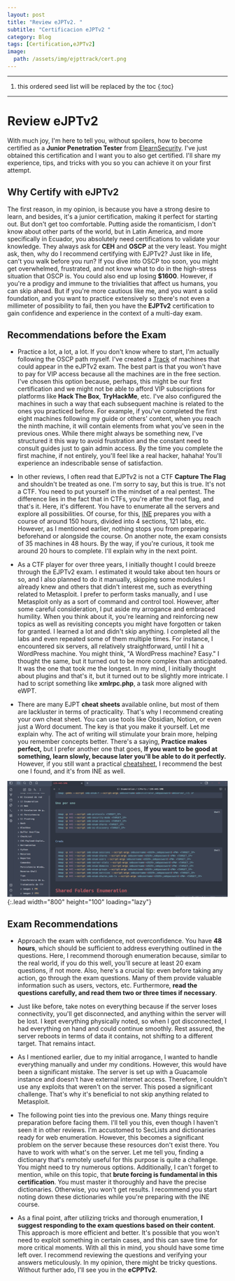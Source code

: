 ```yaml
---
layout: post
title: "Review eJPTv2. "
subtitle: "Certificacion eJPTv2 "
category: Blog
tags: [Certification,eJPTv2]
image:
  path: /assets/img/ejpttrack/cert.png
---
```


***

<!--more-->

1. this ordered seed list will be replaced by the toc
{:toc}

***

# Review eJPTv2

With much joy, I'm here to tell you, without spoilers, how to become certified as a **Junior Penetration Tester** from [ElearnSecurity]. I've just obtained this certification and I want you to also get certified. I'll share my experience, tips, and tricks with you so you can achieve it on your first attempt.

[ElearnSecurity]: https://elearnsecurity.com/product/ejpt-certification/


## Why Certify with eJPTv2

The first reason, in my opinion, is because you have a strong desire to learn, and besides, it's a junior certification, making it perfect for starting out. But don't get too comfortable. Putting aside the romanticism, I don't know about other parts of the world, but in Latin America, and more specifically in Ecuador, you absolutely need certifications to validate your knowledge. They always ask for **CEH** and **OSCP** at the very least. You might ask, then, why do I recommend certifying with EJPTv2? Just like in life, can't you walk before you run? If you dive into OSCP too soon, you might get overwhelmed, frustrated, and not know what to do in the high-stress situation that OSCP is. You could also end up losing **$1600**. However, if you're a prodigy and immune to the trivialities that affect us humans, you can skip ahead. But if you're more cautious like me, and you want a solid foundation, and you want to practice extensively so there's not even a millimeter of possibility to fail, then you have the **EJPTv2** certification to gain confidence and experience in the context of a multi-day exam.

## Recommendations before the Exam

- Practice a lot, a lot, a lot. If you don't know where to start, I'm actually following the OSCP path myself. I've created a [Track] of machines that could appear in the eJPTv2 exam. The best part is that you won't have to pay for VIP access because all the machines are in the free section. I've chosen this option because, perhaps, this might be our first certification and we might not be able to afford VIP subscriptions for platforms like **Hack The Box**, **TryHackMe**, etc. I've also configured the machines in such a way that each subsequent machine is related to the ones you practiced before. For example, if you've completed the first eight machines following my guide or others' content, when you reach the ninth machine, it will contain elements from what you've seen in the previous ones. While there might always be something new, I've structured it this way to avoid frustration and the constant need to consult guides just to gain admin access. By the time you complete the first machine, if not entirely, you'll feel like a real hacker, hahaha! You'll experience an indescribable sense of satisfaction.

[Track]: (https://4xloff.github.io/blog/Road-to-eJPTv2.html)

- In other reviews, I often read that EJPTv2 is not a CTF **Capture The Flag** and shouldn't be treated as one. I'm sorry to say, but this is true. It's not a CTF. You need to put yourself in the mindset of a real pentest. The difference lies in the fact that in CTFs, you're after the root flag, and that's it. Here, it's different. You have to enumerate all the servers and explore all possibilities. Of course, for this, [INE] prepares you with a course of around 150 hours, divided into 4 sections, 121 labs, etc. However, as I mentioned earlier, nothing stops you from preparing beforehand or alongside the course. On another note, the exam consists of 35 machines in 48 hours. By the way, if you're curious, it took me around 20 hours to complete. I'll explain why in the next point.

[INE]: (https://my.ine.com/CyberSecurity/learning-paths/61f88d91-79ff-4d8f-af68-873883dbbd8c/penetration-testing-student)

- As a CTF player for over three years, I initially thought I could breeze through the EJPTv2 exam. I estimated it would take about ten hours or so, and I also planned to do it manually, skipping some modules I already knew and others that didn't interest me, such as everything related to Metasploit. I prefer to perform tasks manually, and I use Metasploit only as a sort of command and control tool. However, after some careful consideration, I put aside my arrogance and embraced humility. When you think about it, you're learning and reinforcing new topics as well as revisiting concepts you might have forgotten or taken for granted. I learned a lot and didn't skip anything. I completed all the labs and even repeated some of them multiple times. For instance, I encountered six servers, all relatively straightforward, until I hit a WordPress machine. You might think, "A WordPress machine? Easy." I thought the same, but it turned out to be more complex than anticipated. It was the one that took me the longest. In my mind, I initially thought about plugins and that's it, but it turned out to be slightly more intricate. I had to script something like **xmlrpc.php**, a task more aligned with eWPT.

- There are many EJPT **cheat sheets** available online, but most of them are lackluster in terms of practicality. That's why I recommend creating your own cheat sheet. You can use tools like Obsidian, Notion, or even just a Word document. The key is that you make it yourself. Let me explain why. The act of writing will stimulate your brain more, helping you remember concepts better. There's a saying, **Practice makes perfect,** but I prefer another one that goes, **If you want to be good at something, learn slowly, because later you'll be able to do it perfectly.** However, if you still want a practical [cheatsheet], I recommend the best one I found, and it's from INE as well.


![list](/assets/img/ejpttrack/cheet.png){:.lead width="800" height="100" loading="lazy"}


[cheatsheet]: (https://blog.syselement.com/ine/courses/ejpt/ejpt-cheatsheet)

## Exam Recommendations

- Approach the exam with confidence, not overconfidence. You have **48 hours**, which should be sufficient to address everything outlined in the questions. Here, I recommend thorough enumeration because, similar to the real world, if you do this well, you'll secure at least 20 exam questions, if not more. Also, here's a crucial tip: even before taking any action, go through the exam questions. Many of them provide valuable information such as users, vectors, etc. Furthermore, **read the questions carefully, and read them two or three times if necessary**.

- Just like before, take notes on everything because if the server loses connectivity, you'll get disconnected, and anything within the server will be lost. I kept everything physically noted, so when I got disconnected, I had everything on hand and could continue smoothly. Rest assured, the server reboots in terms of data it contains, not shifting to a different target. That remains intact.

- As I mentioned earlier, due to my initial arrogance, I wanted to handle everything manually and under my conditions. However, this would have been a significant mistake. The server is set up with a Guacamole instance and doesn't have external internet access. Therefore, I couldn't use any exploits that weren't on the server. This posed a significant challenge. That's why it's beneficial to not skip anything related to Metasploit.

- The following point ties into the previous one. Many things require preparation before facing them. I'll tell you this, even though I haven't seen it in other reviews. I'm accustomed to SecLists and dictionaries ready for web enumeration. However, this becomes a significant problem on the server because these resources don't exist there. You have to work with what's on the server. Let me tell you, finding a dictionary that's remotely useful for this purpose is quite a challenge. You might need to try numerous options. Additionally, I can't forget to mention, while on this topic, that **brute forcing is fundamental in this certification**. You must master it thoroughly and have the precise dictionaries. Otherwise, you won't get results. I recommend you start noting down these dictionaries while you're preparing with the INE course.

- As a final point, after utilizing tricks and thorough enumeration, **I suggest responding to the exam questions based on their content**. This approach is more efficient and better. It's possible that you won't need to exploit something in certain cases, and this can save time for more critical moments. With all this in mind, you should have some time left over. I recommend reviewing the questions and verifying your answers meticulously. In my opinion, there might be tricky questions. Without further ado, I'll see you in the **eCPPTv2**.
